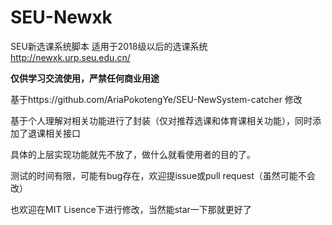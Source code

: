 # SEU-Newxk
SEU新选课系统脚本
适用于2018级以后的选课系统 http://newxk.urp.seu.edu.cn/

**仅供学习交流使用，严禁任何商业用途**

基于https://github.com/AriaPokotengYe/SEU-NewSystem-catcher 修改

基于个人理解对相关功能进行了封装（仅对推荐选课和体育课相关功能），同时添加了退课相关接口

具体的上层实现功能就先不放了，做什么就看使用者的目的了。

测试的时间有限，可能有bug存在，欢迎提issue或pull request（虽然可能不会改）

也欢迎在MIT Lisence下进行修改，当然能star一下那就更好了
